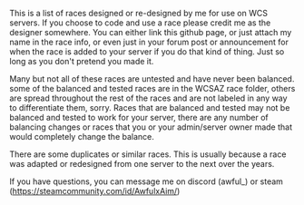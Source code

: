 This is a list of races designed or re-designed by me for use on WCS servers. If you choose to code and use a race please credit me as the designer somewhere. You can either link this github page, or just attach my name in the race info, or even just in your forum post or announcement for when the race is added to your server if you do that kind of thing. Just so long as you don't pretend you made it.

Many but not all of these races are untested and have never been balanced. some of the balanced and tested races are in the WCSAZ race folder, others are spread throughout the rest of the races and are not labeled in any way to differentiate them, sorry. Races that are balanced and tested may not be balanced and tested to work for your server, there are any number of balancing changes or races that you or your admin/server owner made that would completely change the balance.

There are some duplicates or similar races. This is usually because a race was adapted or redesigned from one server to the next over the years.

If you have questions, you can message me on discord (awful_) or steam (https://steamcommunity.com/id/AwfulxAim/)
